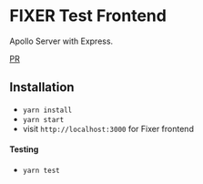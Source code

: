 # FIXER Test Frontend

Apollo Server with Express.

[PR](http://fixertest.s3-website-us-west-2.amazonaws.com/)

## Installation

* `yarn install`
* `yarn start`
* visit `http://localhost:3000` for Fixer frontend

#### Testing

* `yarn test`
